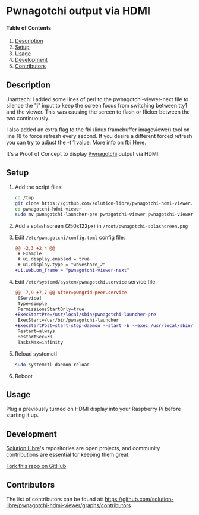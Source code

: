 # Pwnagotchi output via HDMI

<!-- markdownlint-disable-next-line MD001 -->
#### Table of Contents

1. [Description](#description)
2. [Setup](#setup)
3. [Usage](#usage)
4. [Development](#development)
5. [Contributors](#contributors)

## Description

Jharttech:  I added some lines of perl to the pwnagotchi-viewer-next file to silence the "j" input to keep the screen focus from switching between tty1 and the viewer.  This was causing the screen to flash or flicker between the two continuously.

I also added an extra flag to the fbi (linux framebuffer imageviewer) tool on line 18 to force refresh every second.  If you desire a different forced refresh you can try to adjust the -t 1 value.  More info on fbi [Here](https://linux.die.net/man/1/fbi).

It's a Proof of Concept to display [Pwnagotchi](https://pwnagotchi.ai/) output via HDMI.

## Setup

1. Add the script files:

   ```sh
   cd /tmp
   git clone https://github.com/solution-libre/pwnagotchi-hdmi-viewer.git
   cd pwnagotchi-hdmi-viewer
   sudo mv pwnagotchi-launcher-pre pwnagotchi-viewer pwnagotchi-viewer-next /usr/local/sbin
   ```

2. Add a splashscreen (250x122px) in `/root/pwnagotchi-splashcreen.png`

3. Edit `/etc/pwnagotchi/config.toml` config file:

   ```diff
   @@ -2,3 +2,4 @@
    # Example:
    # ui.display.enabled = true
    # ui.display.type = "waveshare_2"
   +ui.web.on_frame = "pwnagotchi-viewer-next"
   ```

4. Edit `/etc/systemd/system/pwnagotchi.service` service file:

   ```diff
   @@ -7,9 +7,7 @@ After=pwngrid-peer.service
    [Service]
    Type=simple
    PermissionsStartOnly=true
   +ExecStartPre=/usr/local/sbin/pwnagotchi-launcher-pre
    ExecStart=/usr/bin/pwnagotchi-launcher
   +ExecStartPost=start-stop-daemon --start -b --exec /usr/local/sbin/pwnagotchi-viewer
    Restart=always
    RestartSec=30
    TasksMax=infinity
   ```

5. Reload systemctl

   ```sh
   sudo systemctl daemon-reload
   ```

6. Reboot

## Usage

Plug a previously turned on HDMI display into your Raspberry Pi before starting it up.

## Development

[Solution Libre](https://www.solution-libre.fr)'s repositories are open projects,
and community contributions are essential for keeping them great.

[Fork this repo on GitHub](https://github.com/solution-libre/pwnagotchi-hdmi-viewer/fork)

## Contributors

The list of contributors can be found at: <https://github.com/solution-libre/pwnagotchi-hdmi-viewer/graphs/contributors>
